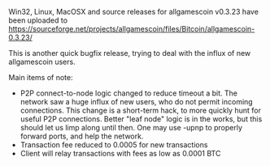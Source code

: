 Win32, Linux, MacOSX and source releases for allgamescoin v0.3.23 have been uploaded to
https://sourceforge.net/projects/allgamescoin/files/Bitcoin/allgamescoin-0.3.23/

This is another quick bugfix release, trying to deal with the influx of new allgamescoin users.

Main items of note:

* P2P connect-to-node logic changed to reduce timeout a bit.  The network saw a huge influx of new users, who do not permit incoming connections.  This change is a short-term hack, to more quickly hunt for useful P2P connections.  Better "leaf node" logic is in the works, but this should let us limp along until then.  One may use -upnp to properly forward ports, and help the network.
* Transaction fee reduced to 0.0005 for new transactions
* Client will relay transactions with fees as low as 0.0001 BTC

